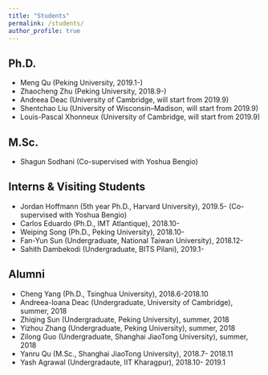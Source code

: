 ```yaml
---
title: "Students"
permalink: /students/
author_profile: true
---
```


Ph.D.
---
* Meng Qu (Peking University, 2019.1-)
* Zhaocheng Zhu (Peking University, 2018.9-)
* Andreea Deac (University of Cambridge, will start from 2019.9)
* Shentchao Liu (University of Wisconsin–Madison, will start from 2019.9)
* Louis-Pascal Xhonneux (University of Cambridge, will start from 2019.9)


M.Sc.
---
* Shagun Sodhani (Co-supervised with Yoshua Bengio)

Interns & Visiting Students
---
* Jordan Hoffmann (5th year Ph.D., Harvard University), 2019.5- (Co-supervised with Yoshua Bengio)
* Carlos Eduardo (Ph.D., IMT Atlantique), 2018.10-
* Weiping Song (Ph.D., Peking University), 2018.10- 
* Fan-Yun Sun (Undergraduate, National Taiwan University), 2018.12-
* Sahith Dambekodi (Undergraduate, BITS Pilani), 2019.1-

Alumni
---
* Cheng Yang (Ph.D., Tsinghua University), 2018.6-2018.10
* Andreea-Ioana Deac (Undergraduate, University of Cambridge), summer, 2018
* Zhiqing Sun (Undergraduate, Peking University), summer, 2018
* Yizhou Zhang (Undergraduate, Peking University), summer, 2018
* Zilong Guo (Undergraduate, Shanghai JiaoTong University), summer, 2018
* Yanru Qu (M.Sc., Shanghai JiaoTong University), 2018.7- 2018.11
* Yash Agrawal (Undergradaute, IIT Kharagpur), 2018.10- 2019.1

